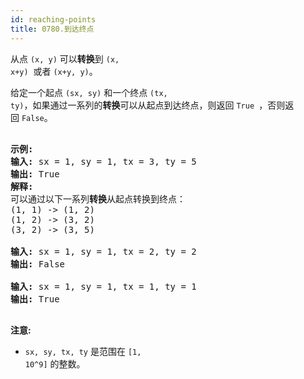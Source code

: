 ```yaml
---
id: reaching-points
title: 0780.到达终点
---
```

从点 <code>(x, y)</code> 可以**转换**到 <code>(x, x+y)</code>  或者 <code>(x+y, y)</code>。

给定一个起点 <code>(sx, sy)</code> 和一个终点 <code>(tx, ty)</code>，如果通过一系列的**转换**可以从起点到达终点，则返回 <code>True </code>，否则返回 <code>False</code>。


<pre><br/><strong>示例:</strong><br/><strong>输入:</strong> sx = 1, sy = 1, tx = 3, ty = 5<br/><strong>输出:</strong> True<br/><strong>解释:<br/></strong>可以通过以下一系列<strong>转换</strong>从起点转换到终点：<br/>(1, 1) -&gt; (1, 2)<br/>(1, 2) -&gt; (3, 2)<br/>(3, 2) -&gt; (3, 5)<br/><br/><strong>输入:</strong> sx = 1, sy = 1, tx = 2, ty = 2<br/><strong>输出:</strong> False<br/><br/><strong>输入:</strong> sx = 1, sy = 1, tx = 1, ty = 1<br/><strong>输出:</strong> True<br/><br/></pre>

**注意:**


- <code>sx, sy, tx, ty</code> 是范围在 <code>[1, 10^9]</code> 的整数。
